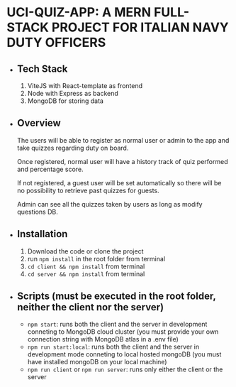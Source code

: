 # UCI-QUIZ-APP: A MERN FULL-STACK PROJECT FOR ITALIAN NAVY DUTY OFFICERS

- ## Tech Stack
  1. ViteJS with React-template as frontend
  2. Node with Express as backend
  3. MongoDB for storing data

- ## Overview
    The users will be able to register as normal user or admin to the app and take quizzes regarding duty on board.

    Once registered, normal user will have a history track of quiz performed and percentage score.

    If not registered, a guest user will be set automatically so there will be no possibility to retrieve past quizzes for guests.

    Admin can see all the quizzes taken by users as long as modify questions DB.

- ## Installation
  1. Download the code or clone the project
  2. run `npm install` in the root folder from terminal
  3. `cd client && npm install` from terminal
  4. `cd server && npm install` from terminal

- ## Scripts (must be executed in the root folder, neither the client nor the server)
  - `npm start`: runs both the client and the server in development conneting to MongoDB cloud cluster (you must provide your own connection string with MongoDB atlas in a .env file)
  - `npm run start:local`: runs both the client and the server in development mode conneting to local hosted mongoDB (you must have installed mongoDB on your local machine)
  - `npm run client` or `npm run server`: runs only either the client or the server 
